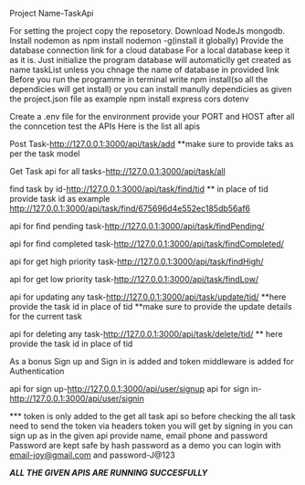 Project Name-TaskApi

For setting the project copy the reposetory.
Download NodeJs mongodb. 
Install nodemon as npm install nodemon -g(install it globally)
Provide the database connection link for a cloud database
For a local database keep it as it is.
Just initialize the program database will automaticlly get created as name taskList
unless you chnage the name of database in provided link
Before you run the programme in terminal write npm install(so all the dependicies will get install)
or you can install manully dependicies as given the project.json file
as example npm install express cors dotenv 

Create a .env file for the environment provide your PORT and HOST
after all the conncetion test the APIs
Here is the list all apis

Post Task-http://127.0.0.1:3000/api/task/add
**make sure to provide taks as per the task model

Get Task 
api for all tasks-http://127.0.0.1:3000/api/task/all

find task by id-http://127.0.0.1:3000/api/task/find/tid
** in place of tid provide task id
as example http://127.0.0.1:3000/api/task/find/675696d4e552ec185db56af6

api for find pending task-http://127.0.0.1:3000/api/task/findPending/

api for find completed task-http://127.0.0.1:3000/api/task/findCompleted/

api for get high priority task-http://127.0.0.1:3000/api/task/findHigh/

api for get low priority task-http://127.0.0.1:3000/api/task/findLow/

api for updating any task-http://127.0.0.1:3000/api/task/update/tid/
**here provide the task id in place of tid
**make sure to provide the update details for the current task

api for deleting any task-http://127.0.0.1:3000/api/task/delete/tid/
** here provide the task id in place of tid

As a bonus Sign up and Sign in is added and token middleware is added for Authentication 

api for sign up-http://127.0.0.1:3000/api/user/signup
api for sign in-http://127.0.0.1:3000/api/user/signin

*** token is only added to the get all task api so before checking the all task need to send the token via headers
token you will get by signing in
you can sign up as in the given api provide name, email phone and password
Password are kept safe by hash password
as a demo you can login with email-joy@gmail.com and password-J@123


***ALL THE GIVEN APIS ARE RUNNING SUCCESFULLY***

